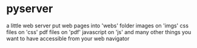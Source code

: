 # pyserver
a little web server
put web pages into 'webs' folder
images on 'imgs'
css files on 'css'
pdf files on 'pdf'
javascript on 'js'
and many other things you want to have accessible from your web navigator

